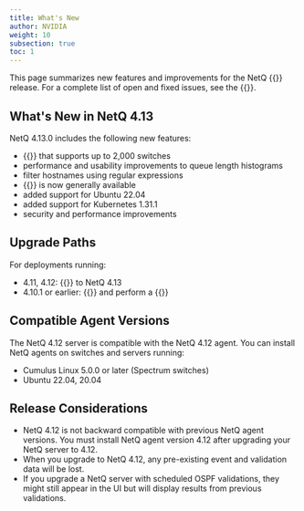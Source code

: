 ```yaml
---
title: What's New
author: NVIDIA
weight: 10
subsection: true
toc: 1
---
```


This page summarizes new features and improvements for the NetQ {{<version>}} release. For a complete list of open and fixed issues, see the {{<link title="NVIDIA NetQ 4.13 Release Notes" text="release notes">}}.

## What's New in NetQ 4.13

NetQ 4.13.0 includes the following new features:

- {{<link title="Before You Install" text="New installation option">}} that supports up to 2,000 switches
- performance and usability improvements to queue length histograms
- filter hostnames using regular expressions
- {{<link title="Interfaces/#compare-link-interfaces" text="Link health view">}} is now generally available
- added support for Ubuntu 22.04
- added support for Kubernetes 1.31.1
- security and performance improvements


## Upgrade Paths

For deployments running:

- 4.11, 4.12: {{<link title="Upgrade NetQ Virtual Machines" text="upgrade directly">}} to NetQ 4.13
- 4.10.1 or earlier: {{<link title="Back Up and Restore NetQ" text="back up your NetQ data">}} and perform a {{<link title="Install the NetQ System" text="new installation">}}

## Compatible Agent Versions

The NetQ 4.12 server is compatible with the NetQ 4.12 agent. You can install NetQ agents on switches and servers running:

- Cumulus Linux 5.0.0 or later (Spectrum switches)
- Ubuntu 22.04, 20.04

## Release Considerations

- NetQ 4.12 is not backward compatible with previous NetQ agent versions. You must install NetQ agent version 4.12 after upgrading your NetQ server to 4.12.
- When you upgrade to NetQ 4.12, any pre-existing event and validation data will be lost.
- If you upgrade a NetQ server with scheduled OSPF validations, they might still appear in the UI but will display results from previous validations.